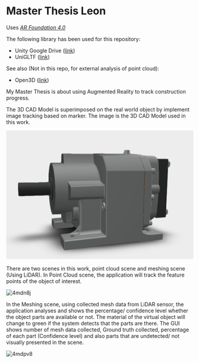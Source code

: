 # Master Thesis Leon

Uses  [*AR Foundation 4.0*](https://docs.unity3d.com/Packages/com.unity.xr.arfoundation@4.0/manual/index.html) 

The following library has been used for this repository:

* Unity Google Drive ([link](https://github.com/Elringus/UnityGoogleDrive))
* UniGLTF ([link](https://github.com/ousttrue/UniGLTF))

See also (Not in this repo, for external analysis of point cloud):
* Open3D ([link](http://www.open3d.org/))

My Master Thesis is about using Augmented Reality to track construction progress.

The 3D CAD Model is superimposed on the real world object by implement image tracking based on marker.
The image is the 3D CAD Model used in this work.

![alt text](https://github.com/leonrevon/MasterThesisLeon/blob/main/image/CADModel.png?raw=true)


There are two scenes in this work, point cloud scene and meshing scene (Using LiDAR).
In Point Cloud scene, the application will track the feature points of the object of interest.

![4mdn8j](https://user-images.githubusercontent.com/26881328/99151828-0c6b9f00-269e-11eb-8631-fc20f0911a4c.gif)


In the Meshing scene, using collected mesh data from LiDAR sensor, the application analyses and shows the percentage/ confidence level whether the object parts are available or not. The material of the virtual object will change to green if the system detects that the parts are there. The GUI shows number of mesh data collected, Ground truth collected, percentage of each part (Confidence level) and also parts that are undetected/ not visually presented in the scene.

![4mdpv8](https://user-images.githubusercontent.com/26881328/99152170-62414680-26a0-11eb-9764-2235d004bd4e.gif)


